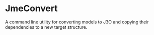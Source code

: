 # JmeConvert
A command line utility for converting models to J3O and copying their dependencies to a new target structure.
